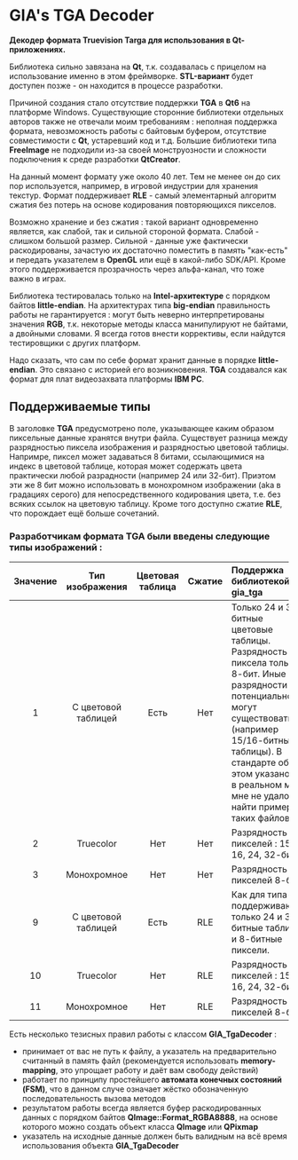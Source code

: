 # GIA's TGA Decoder
**Декодер формата Truevision Targa для использования в Qt-приложениях.**

Библиотека сильно завязана на **Qt**, т.к. создавалась с прицелом на использование именно в этом фреймворке. **STL-вариант** будет доступен позже - он находится в процессе разработки.

Причиной создания стало отсутствие поддержки **TGA** в **Qt6** на платформе Windows.
Существующие сторонние библиотеки отдельных авторов также не отвечали моим требованиям : неполная поддержка формата, невозможность работы с байтовым буфером, отсутствие совместимости с **Qt**, устаревший код и т.д.
Большие библиотеки типа **FreeImage** не подходили из-за своей монструозности и сложности подключения к среде разработки **QtCreator**.

На данный момент формату уже около 40 лет. Тем не менее он до сих пор используется, например, в игровой индустрии для хранения текстур.
Формат поддерживает **RLE** - самый элементарный алгоритм сжатия без потерь на основе кодирования повторяющихся пикселов.

Возможно хранение и без сжатия : такой вариант одновременно является, как слабой, так и сильной стороной формата.
Слабой - слишком большой размер. Сильной - данные уже фактически раскодированы, зачастую их достаточно поместить в память "как-есть" и
передать указателем в **OpenGL** или ещё в какой-либо SDK/API. Кроме этого поддерживается прозрачность через альфа-канал, что тоже важно в играх.

Библиотека тестировалась только на **Intel-архитектуре** с порядком байтов **little-endian**. На архитектурах типа **big-endian** правильность работы не гарантируется : могут быть неверно интерпретированы
значения **RGB**, т.к. некоторые методы класса манипулируют не байтами, а двойными словами. Я всегда готов внести коррективы, если найдутся тестировщики с других платформ.

Надо сказать, что сам по себе формат хранит данные в порядке **little-endian**. Это связано с историей его возникновения. **TGA** создавался как формат для плат видеозахвата платформы **IBM PC**.

## Поддерживаемые типы
В заголовке **TGA** предусмотрено поле, указывающее каким образом пиксельные данные хранятся внутри файла.
Существует разница между разрядностью пиксела изображения и разрядностью цветовой таблицы.
Напримре, пиксел может задаваться 8 битами, ссылающимися на индекс в цветовой таблице, которая может содержать цвета практически любой разрадности (например 24 или 32-бит).
Приэтом эти же 8 бит можно использовать в монохромном изображении (aka в градациях серого) для непосредственного кодирования цвета, т.е. без всяких ссылок на цветовую таблицу.
Кроме того доступно сжатие **RLE**, что порождает ещё больше сочетаний.

### Разработчикам формата TGA были введены следующие типы изображений :

|Значение|Тип изображения|Цветовая таблица|Сжатие|Поддержка библиотекой gia_tga|
|:--:|:--:|:--:|:--:|:--|
|1|С цветовой таблицей|Есть|Нет|Только 24 и 32-битные цветовые таблицы. Разрядность пиксела только 8-бит. Иные разрядности потенциально могут существовать (например 15/16-битные таблицы). В стандарте об этом указано, но в реальном мире мне не удалось найти примеры таких файлов.|
|2|Truecolor|Нет|Нет|Разрядность пикселей : 15, 16, 24, 32-бит.|
|3|Монохромное|Нет|Нет|Разрядность пикселей 8-бит.|
|9|С цветовой таблицей|Есть|RLE|Как для типа-1, поддерживаются только 24 и 32-битные таблицы и 8-битные пиксели.|
|10|Truecolor|Нет|RLE|Разрядность пикселей : 15, 16, 24, 32-бит.|
|11|Монохромное|Нет|RLE|Разрядность пикселей 8-бит.|

Есть несколько тезисных правил работы с классом **GIA_TgaDecoder** :
- принимает от вас не путь к файлу, а указатель на предварительно считанный в память файл (рекомендуется использовать **memory-mapping**, это упрощает работу и даёт вам свободу действий)
- работает по принципу простейшего **автомата конечных состояний (FSM)**, что в данном случе означает жёстко обозначенную последовательность вызова методов
- результатом работы всегда является буфер раскодированных данных с порядком байтов **QImage::Format_RGBA8888**, на основе которого можно создать объект класса **QImage** или **QPixmap**
- указатель на исходные данные должен быть валидным на всё время использования объекта **GIA_TgaDecoder**













